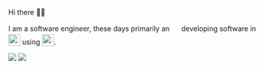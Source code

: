 Hi there 👋🏻

I am a software engineer, these days primarily an [<img src="https://developer.apple.com/assets/elements/icons/brandmark/apple-developer-brandmark.svg" style="height:12pt;position: relative;top:2pt;">](https://developer.apple.com) developing software in [<img src="https://developer.apple.com/develop/images/icon-swift-dark.svg" style="height:18pt;position:relative;top:3px;">](https://github.com/apple/swift) using [<img src="https://developer.apple.com/develop/images/icon-xcode-dark.svg" height="25" style="height:18pt;position:relative;top:3px;">](https://developer.apple.com/xcode/).

<img src="https://github-readme-stats.vercel.app/api?username=4np&show_icons=true&custom_title=GitHub%20Statistics&theme=dracula"/>
<img src="https://github-readme-stats.vercel.app/api/top-langs/?username=4np&layout=compact&hide=groovy&langs_count=5&card_width=450&theme=dracula"/>
